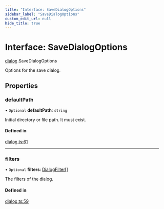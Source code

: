 ```yaml
---
title: "Interface: SaveDialogOptions"
sidebar_label: "SaveDialogOptions"
custom_edit_url: null
hide_title: true
---
```


# Interface: SaveDialogOptions

[dialog](../modules/dialog.md).SaveDialogOptions

Options for the save dialog.

## Properties

### defaultPath

• `Optional` **defaultPath**: `string`

Initial directory or file path. It must exist.

#### Defined in

[dialog.ts:61](https://github.com/tauri-apps/tauri/blob/01d4ada/tooling/api/src/dialog.ts#L61)

___

### filters

• `Optional` **filters**: [DialogFilter](dialog.dialogfilter.md)[]

The filters of the dialog.

#### Defined in

[dialog.ts:59](https://github.com/tauri-apps/tauri/blob/01d4ada/tooling/api/src/dialog.ts#L59)
